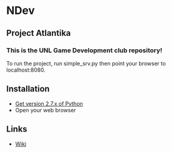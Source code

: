 # NDev
## Project Atlantika

### This is the UNL Game Development club repository!

To run the project, run simple_srv.py then point your browser to localhost:8080.

## Installation

- [Get version 2.7.x of Python](http://www.python.org/download/)
- Open your web browser

## Links

- [Wiki](https://github.com/UNL-Game-Dev/NDev/wiki/Home)
